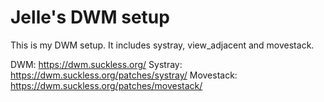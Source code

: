 Jelle's DWM setup
=================

This is my DWM setup. It includes systray, view_adjacent and movestack.

DWM: https://dwm.suckless.org/
Systray: https://dwm.suckless.org/patches/systray/
Movestack: https://dwm.suckless.org/patches/movestack/


